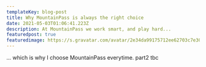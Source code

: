 ```yaml
---
templateKey: blog-post
title: Why MountainPass is always the right choice
date: 2021-05-03T01:06:41.223Z
description: At MountainPass we work smart, and play hard...
featuredpost: true
featuredimage: https://s.gravatar.com/avatar/2e34da99175712ee62703c7e30d894c7?s=400
---
```

... which is why I choose MountainPass everytime. part2 tbc